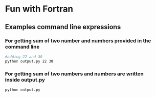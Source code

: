 # Fun with Fortran
## 


## Examples command line expressions

### For getting sum of two number and numbers provided in the command line

```sh
#adding 22 and 30
python output.py 22 30
```
### For getting sum of two numbers and numbers are written inside output.py

```sh
python output.py
```
